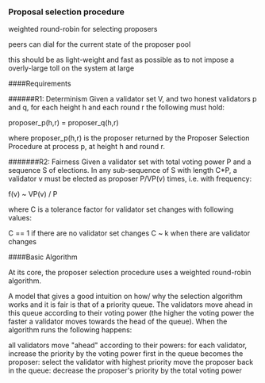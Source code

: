 ### Proposal selection procedure

weighted round-robin for selecting proposers

peers can dial for the current state of the proposer pool

this should be as light-weight and fast as possible as to not impose a overly-large toll on
the system at large

####Requirements

######R1: Determinism
Given a validator set V, and two honest validators p and q, for each height h and each round r the following must hold:

proposer_p(h,r) = proposer_q(h,r)

where proposer_p(h,r) is the proposer returned by the Proposer Selection Procedure at process p, at height h and round r.

#######R2: Fairness
Given a validator set with total voting power P and a sequence S of elections. In any sub-sequence of S with length C*P, a validator v must be elected as proposer P/VP(v) times, i.e. with frequency:

f(v) ~ VP(v) / P

where C is a tolerance factor for validator set changes with following values:

C == 1 if there are no validator set changes
C ~ k when there are validator changes



####Basic Algorithm

At its core, the proposer selection procedure uses a weighted round-robin algorithm.

A model that gives a good intuition on how/ why the selection algorithm works and it is fair is that of a priority queue. The validators move ahead in this queue according to their voting power (the higher the voting power the faster a validator moves towards the head of the queue). When the algorithm runs the following happens:

all validators move "ahead" according to their powers: for each validator, increase the priority by the voting power
first in the queue becomes the proposer: select the validator with highest priority
move the proposer back in the queue: decrease the proposer's priority by the total voting power
